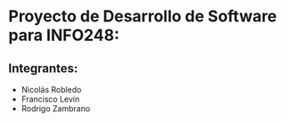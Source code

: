 # Proyecto de Desarrollo de Software para INFO248:

## Integrantes:
- Nicolás Robledo
- Francisco Levin
- Rodrigo Zambrano
